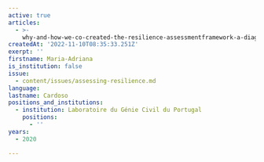 ```yaml
---
active: true
articles:
  - >-
    why-and-how-we-co-created-the-resilience-assessmentframework-a-diagnosis-tool-for-cities-and-strategic-sectors
createdAt: '2022-11-10T08:35:33.251Z'
exerpt: ''
firstname: Maria-Adriana
is_institution: false
issue:
  - content/issues/assessing-resilience.md
language:
lastname: Cardoso
positions_and_institutions:
  - institution: Laboratoire du Génie Civil du Portugal
    positions:
      - ''
years:
  - 2020

---
```


